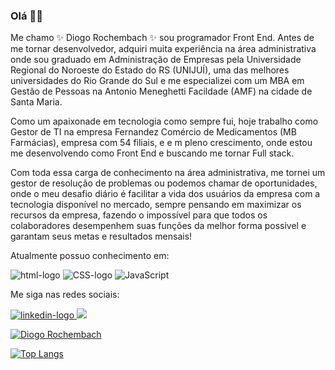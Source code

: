 ### Olá 👋:scorpius:

<p>Me chamo ✨ Diogo Rochembach ✨ sou programador Front End. Antes de me tornar desenvolvedor, adquiri muita experiência na área administrativa onde sou graduado em Administração de Empresas pela Universidade Regional do Noroeste do Estado do RS (UNIJUÍ), uma das melhores universidades do Rio Grande do Sul e me especializei com um MBA em Gestão de Pessoas na Antonio Meneghetti Facildade (AMF) na cidade de Santa Maria.

Como um apaixonade em tecnologia como sempre fui, hoje trabalho como Gestor de TI na empresa Fernandez Comércio de Medicamentos (MB Farmácias), empresa com 54 filiais, e e m pleno crescimento, onde estou me desenvolvendo como Front End e buscando me tornar Full stack.

Com toda essa carga de conhecimento na área administrativa, me tornei um gestor de resolução de problemas ou podemos chamar de oportunidades, onde o meu desafio diário é facilitar a vida dos usuários da empresa com a tecnologia disponível no mercado, sempre pensando em maximizar os recursos da empresa, fazendo o impossível para que todos os colaboradores desempenhem suas funções da melhor forma possivel e garantam seus metas e resultados mensais!</p>

Atualmente possuo conhecimento em:

<img src="https://img.shields.io/badge/HTML-239120?style=for-the-badge&logo=html5&logoColor=white" alt="html-logo" />
<img src="https://img.shields.io/badge/CSS3-1572B6?style=for-the-badge&logo=css3&logoColor=white" alt="CSS-logo" />
<img src="https://img.shields.io/badge/JavaScript-F7DF1E?style=for-the-badge&logo=javascript&logoColor=black" alt="JavaScript" />

Me siga nas redes sociais:

<a href="https://www.linkedin.com/in/diogorochembach/">
<img src="https://img.shields.io/badge/LinkedIn-0077B5?style=for-the-badge&logo=linkedin&logoColor=white" alt="linkedin-logo" /> </a>
<a href="https://www.instagram.com/diogo_rochembach/">
<img src="https://img.shields.io/badge/Instagram-E4405F?style=for-the-badge&logo=instagram&logoColor=white" /> </a>

[![Diogo Rochembach](https://github-readme-stats.vercel.app/api?username=diogorochembach)](https://github.com/anuraghazra/github-readme-stats)

[![Top Langs](https://github-readme-stats.vercel.app/api/top-langs/?username=diogorochembach)](https://github.com/anuraghazra/github-readme-stats)


